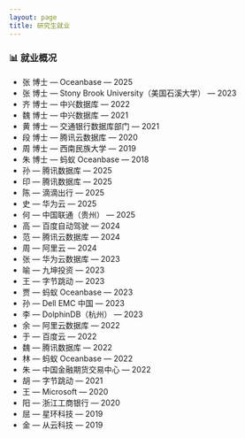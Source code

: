```yaml
---
layout: page
title: 研究生就业
---
```


<div class="content-card">
  <h3>📊 就业概况</h3>
  <ul class="item-list">
    <li>张 博士 — Oceanbase — 2025</li>
    <li>张 博士 — Stony Brook University（美国石溪大学） — 2023</li>
    <li>齐 博士 — 中兴数据库 — 2022</li>
    <li>魏 博士 — 中兴数据库 — 2021</li>
    <li>黄 博士 — 交通银行数据库部门 — 2021</li>
    <li>段 博士 — 腾讯云数据库 — 2020</li>
    <li>周 博士 — 西南民族大学 — 2019</li>
    <li>朱 博士 — 蚂蚁 Oceanbase — 2018</li>
    <li>孙 — 腾讯数据库 — 2025</li>
    <li>印 — 腾讯数据库 — 2025</li>
    <li>陈 — 滴滴出行 — 2025</li>
    <li>史 — 华为云 — 2025</li>
    <li>何 — 中国联通（贵州） — 2025</li>
    <li>高 — 百度自动驾驶 — 2024</li>
    <li>范 — 腾讯云数据库 — 2024</li>
    <li>周 — 阿里云 — 2024</li>
    <li>张 — 华为云数据库 — 2023</li>
    <li>喻 — 九坤投资 — 2023</li>
    <li>王 — 字节跳动 — 2023</li>
    <li>贾 — 蚂蚁 Oceanbase — 2023</li>
    <li>孙 — Dell EMC 中国 — 2023</li>
    <li>李 — DolphinDB（杭州） — 2023</li>
    <li>余 — 阿里云数据库 — 2022</li>
    <li>于 — 百度云 — 2022</li>
    <li>魏 — 腾讯数据库 — 2022</li>
    <li>林 — 蚂蚁 Oceanbase — 2022</li>
    <li>朱 — 中国金融期货交易中心 — 2022</li>
    <li>胡 — 字节跳动 — 2021</li>
    <li>王 — Microsoft — 2020</li>
    <li>阳 — 浙江工商银行 — 2020</li>
    <li>屈 — 星环科技 — 2019</li>
    <li>金 — 从云科技 — 2019</li>
  </ul>
</div>

